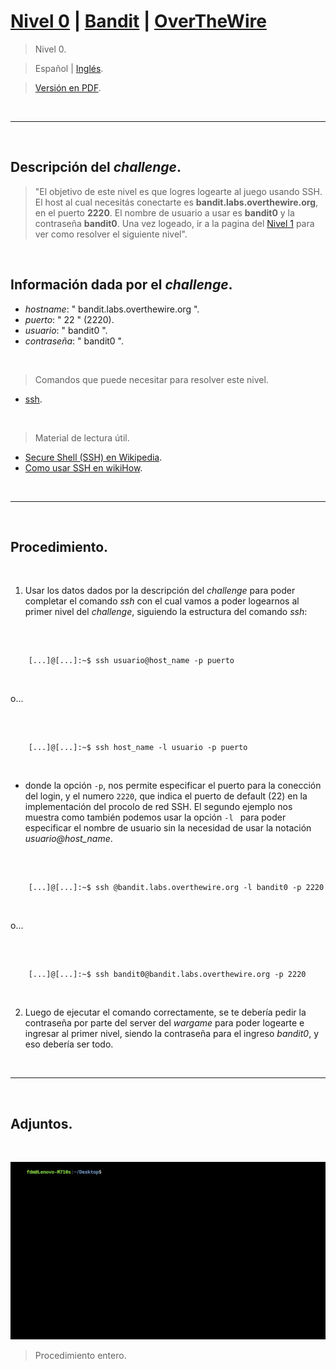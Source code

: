
# [Nivel 0](https://overthewire.org/wargames/bandit/bandit0.html) | [Bandit](https://github.com/frandausmeier/CTF_Write-Ups/tree/main/OverTheWire/Bandit) | [OverTheWire](https://github.com/frandausmeier/CTF_Write-Ups/blob/main/OverTheWire/README.es.md)

> Nivel 0.

> Español | [Inglés](https://github.com/frandausmeier/CTF_Write-Ups/blob/main/OverTheWire/Bandit/Level_0/level-0_bandit_overthewire_eng.md).

> [Versión en PDF](https://drive.google.com/file/d/1JsIZfXQf9GKJ-_NgBcoQ6rt3IP8h_N-I/view?usp=drive_link).

<br>

-----

<br>

## Descripción del _challenge_.

> "El objetivo de este nivel es que logres logearte al juego usando SSH. El host al cual necesitás conectarte es **bandit.labs.overthewire.org**, en el puerto **2220**. El nombre de usuario a usar es **bandit0** y la contraseña **bandit0**. Una vez logeado, ir a la pagina del [Nivel 1](https://overthewire.org/wargames/bandit/bandit1.html) para ver como resolver el siguiente nivel".

<br>

## Información dada por el _challenge_.

- _hostname_: " bandit.labs.overthewire.org ".
- _puerto_: " 22 " (2220).
- _usuario_: " bandit0 ".
- _contraseña_: " bandit0 ".

<br>

> Comandos que puede necesitar para resolver este nivel.
- [ssh](https://www.wikihow.com/Use-SSH).

<br>

> Material de lectura útil.
- [Secure Shell (SSH) en Wikipedia](https://en.wikipedia.org/wiki/Secure_Shell).
- [Como usar SSH en wikiHow](https://www.wikihow.com/Use-SSH).

<br>

-----

<br>

## Procedimiento.

<br>

1. Usar los datos dados por la descripción del _challenge_ para poder completar el comando _ssh_ con el cual vamos a poder logearnos al primer nivel del _challenge_, siguiendo la estructura del comando _ssh_:

<br>

```

	[...]@[...]:~$ ssh usuario@host_name -p puerto 

```

<br>

o...

<br>

```

    [...]@[...]:~$ ssh host_name -l usuario -p puerto

```

<br>

* donde la opción `` -p ``, nos permite especificar el puerto para la conección del login, y el numero `` 2220 ``, que indica el puerto de default (22) en la implementación del procolo de red SSH. El segundo ejemplo nos muestra como también podemos usar la opción ``-l `` para poder especificar el nombre de usuario sin la necesidad de usar la notación _usuario@host_name_.

<br>

```

	[...]@[...]:~$ ssh @bandit.labs.overthewire.org -l bandit0 -p 2220 

```

<br>

o...

<br>

```

	[...]@[...]:~$ ssh bandit0@bandit.labs.overthewire.org -p 2220 

```

<br>

2. Luego de ejecutar el comando correctamente, se te debería pedir la contraseña por parte del server del _wargame_ para poder logearte e ingresar al primer nivel, siendo la contraseña para el ingreso _bandit0_, y eso debería ser todo. 

<br>

-----

<br>

## Adjuntos.

<br>

<p align="center">
  <img src="./attachments/level-0_bandit_overthewire.gif"/>
</p>

> Procedimiento entero.

<br>

